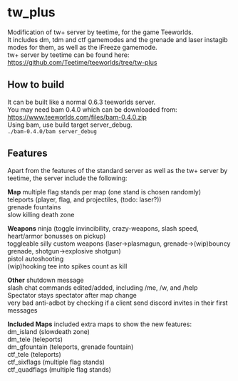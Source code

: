 # tw_plus
Modification of tw+ server by teetime, for the game Teeworlds.  
It includes dm, tdm and ctf gamemodes and the grenade and laser instagib modes for them, as well as the iFreeze gamemode.  
tw+ server by teetime can be found here: https://github.com/Teetime/teeworlds/tree/tw-plus
## How to build
It can be built like a normal 0.6.3 teeworlds server.  
You may need bam 0.4.0 which can be downloaded from: https://www.teeworlds.com/files/bam-0.4.0.zip  
Using bam, use build target server_debug.  
<code>./bam-0.4.0/bam server_debug</code>  
## Features
Apart from the features of the standard server as well as the tw+ server by teetime, the server include the following:  

**Map**
multiple flag stands per map (one stand is chosen randomly)  
teleports (player, flag, and projectiles, (todo: laser?))  
grenade fountains  
slow killing death zone  

**Weapons**
ninja (toggle invincibility, crazy-weapons, slash speed, heart/armor bonusses on pickup)  
toggleable silly custom weapons (laser->plasmagun, grenade->(wip)bouncy grenade, shotgun->explosive shotgun)  
pistol autoshooting  
(wip)hooking tee into spikes count as kill  

**Other**
shutdown message  
slash chat commands edited/added, including /me, /w, and /help  
Spectator stays spectator after map change  
very bad anti-adbot by checking if a client send discord invites in their first messages  

**Included Maps**
included extra maps to show the new features:  
dm_island (slowdeath zone)  
dm_tele (teleports)  
dm_gfountain (teleports, grenade fountain)  
ctf_tele (teleports)  
ctf_sixflags (multiple flag stands)  
ctf_quadflags (multiple flag stands)  
